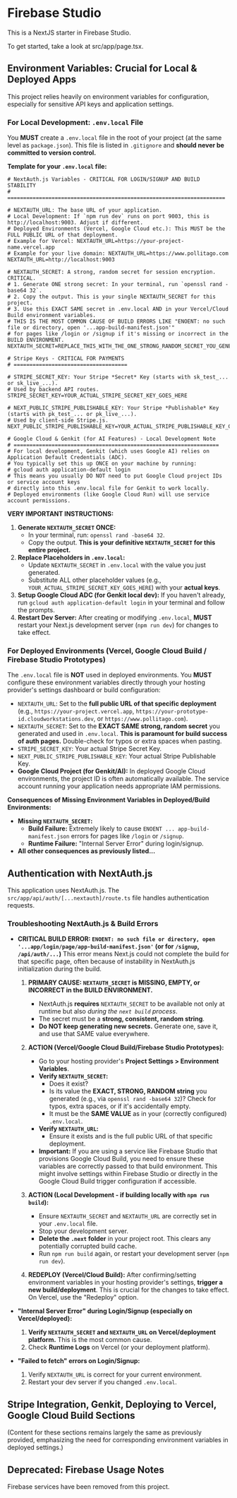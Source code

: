 
# Firebase Studio

This is a NextJS starter in Firebase Studio.

To get started, take a look at src/app/page.tsx.

## Environment Variables: Crucial for Local & Deployed Apps

This project relies heavily on environment variables for configuration, especially for sensitive API keys and application settings.

### For Local Development: `.env.local` File

You **MUST** create a `.env.local` file in the root of your project (at the same level as `package.json`). This file is listed in `.gitignore` and **should never be committed to version control.**

**Template for your `.env.local` file:**
```env
# NextAuth.js Variables - CRITICAL FOR LOGIN/SIGNUP AND BUILD STABILITY
# =====================================================================

# NEXTAUTH_URL: The base URL of your application.
# Local Development: If `npm run dev` runs on port 9003, this is http://localhost:9003. Adjust if different.
# Deployed Environments (Vercel, Google Cloud etc.): This MUST be the FULL PUBLIC URL of that deployment.
# Example for Vercel: NEXTAUTH_URL=https://your-project-name.vercel.app
# Example for your live domain: NEXTAUTH_URL=https://www.pollitago.com
NEXTAUTH_URL=http://localhost:9003

# NEXTAUTH_SECRET: A strong, random secret for session encryption. CRITICAL.
# 1. Generate ONE strong secret: In your terminal, run `openssl rand -base64 32`.
# 2. Copy the output. This is your single NEXTAUTH_SECRET for this project.
# 3. Use this EXACT SAME secret in .env.local AND in your Vercel/Cloud Build environment variables.
# THIS IS THE MOST COMMON CAUSE OF BUILD ERRORS LIKE "ENOENT: no such file or directory, open '...app-build-manifest.json'"
# for pages like /login or /signup if it's missing or incorrect in the BUILD ENVIRONMENT.
NEXTAUTH_SECRET=REPLACE_THIS_WITH_THE_ONE_STRONG_RANDOM_SECRET_YOU_GENERATED

# Stripe Keys - CRITICAL FOR PAYMENTS
# ====================================

# STRIPE_SECRET_KEY: Your Stripe *Secret* Key (starts with sk_test_... or sk_live_...).
# Used by backend API routes.
STRIPE_SECRET_KEY=YOUR_ACTUAL_STRIPE_SECRET_KEY_GOES_HERE

# NEXT_PUBLIC_STRIPE_PUBLISHABLE_KEY: Your Stripe *Publishable* Key (starts with pk_test_... or pk_live_...).
# Used by client-side Stripe.js.
NEXT_PUBLIC_STRIPE_PUBLISHABLE_KEY=YOUR_ACTUAL_STRIPE_PUBLISHABLE_KEY_GOES_HERE

# Google Cloud & Genkit (for AI Features) - Local Development Note
# =================================================================
# For local development, Genkit (which uses Google AI) relies on Application Default Credentials (ADC).
# You typically set this up ONCE on your machine by running:
# gcloud auth application-default login
# This means you usually DO NOT need to put Google Cloud project IDs or service account keys
# directly into this .env.local file for Genkit to work locally.
# Deployed environments (like Google Cloud Run) will use service account permissions.
```

**VERY IMPORTANT INSTRUCTIONS:**

1.  **Generate `NEXTAUTH_SECRET` ONCE:**
    *   In your terminal, run: `openssl rand -base64 32`.
    *   Copy the output. **This is your definitive `NEXTAUTH_SECRET` for this entire project.**
2.  **Replace Placeholders in `.env.local`:**
    *   Update `NEXTAUTH_SECRET` in `.env.local` with the value you just generated.
    *   Substitute ALL other placeholder values (e.g., `YOUR_ACTUAL_STRIPE_SECRET_KEY_GOES_HERE`) with your **actual keys**.
3.  **Setup Google Cloud ADC (for Genkit local dev):** If you haven't already, run `gcloud auth application-default login` in your terminal and follow the prompts.
4.  **Restart Dev Server:** After creating or modifying `.env.local`, **MUST** restart your Next.js development server (`npm run dev`) for changes to take effect.

### For Deployed Environments (Vercel, Google Cloud Build / Firebase Studio Prototypes)

The `.env.local` file is **NOT** used in deployed environments. You **MUST** configure these environment variables directly through your hosting provider's settings dashboard or build configuration:

*   `NEXTAUTH_URL`: Set to the **full public URL of that specific deployment** (e.g., `https://your-project.vercel.app`, `https://your-prototype-id.cloudworkstations.dev`, or `https://www.pollitago.com`).
*   `NEXTAUTH_SECRET`: Set to the **EXACT SAME strong, random secret** you generated and used in `.env.local`. **This is paramount for build success of auth pages.** Double-check for typos or extra spaces when pasting.
*   `STRIPE_SECRET_KEY`: Your actual Stripe Secret Key.
*   `NEXT_PUBLIC_STRIPE_PUBLISHABLE_KEY`: Your actual Stripe Publishable Key.
*   **Google Cloud Project (for Genkit/AI):** In deployed Google Cloud environments, the project ID is often automatically available. The service account running your application needs appropriate IAM permissions.

**Consequences of Missing Environment Variables in Deployed/Build Environments:**

*   **Missing `NEXTAUTH_SECRET`:**
    *   **Build Failure:** Extremely likely to cause `ENOENT ... app-build-manifest.json` errors for pages like `/login` or `/signup`.
    *   **Runtime Failure:** "Internal Server Error" during login/signup.
*   **All other consequences as previously listed...**

## Authentication with NextAuth.js

This application uses NextAuth.js. The `src/app/api/auth/[...nextauth]/route.ts` file handles authentication requests.

### Troubleshooting NextAuth.js & Build Errors

*   **CRITICAL BUILD ERROR: `ENOENT: no such file or directory, open '...app/login/page/app-build-manifest.json'` (or for `/signup`, `/api/auth/...`)**
    This error means Next.js could not complete the build for that specific page, often because of instability in NextAuth.js initialization during the build.

    1.  **PRIMARY CAUSE: `NEXTAUTH_SECRET` is MISSING, EMPTY, or INCORRECT in the BUILD ENVIRONMENT.**
        *   NextAuth.js **requires** `NEXTAUTH_SECRET` to be available not only at runtime but also *during the `next build` process*.
        *   The secret must be a **strong, consistent, random string**.
        *   **Do NOT keep generating new secrets.** Generate one, save it, and use that SAME value everywhere.

    2.  **ACTION (Vercel/Google Cloud Build/Firebase Studio Prototypes):**
        *   Go to your hosting provider's **Project Settings > Environment Variables**.
        *   **Verify `NEXTAUTH_SECRET`:**
            *   Does it exist?
            *   Is its value the **EXACT, STRONG, RANDOM string** you generated (e.g., via `openssl rand -base64 32`)? Check for typos, extra spaces, or if it's accidentally empty.
            *   It must be the **SAME VALUE** as in your (correctly configured) `.env.local`.
        *   **Verify `NEXTAUTH_URL`:**
            *   Ensure it exists and is the full public URL of that specific deployment.
        *   **Important:** If you are using a service like Firebase Studio that provisions Google Cloud Build, you need to ensure these variables are correctly passed to that build environment. This might involve settings within Firebase Studio or directly in the Google Cloud Build trigger configuration if accessible.

    3.  **ACTION (Local Development - if building locally with `npm run build`):**
        *   Ensure `NEXTAUTH_SECRET` and `NEXTAUTH_URL` are correctly set in your `.env.local` file.
        *   Stop your development server.
        *   **Delete the `.next` folder** in your project root. This clears any potentially corrupted build cache.
        *   Run `npm run build` again, or restart your development server (`npm run dev`).

    4.  **REDEPLOY (Vercel/Cloud Build):** After confirming/setting environment variables in your hosting provider's settings, **trigger a new build/deployment**. This is crucial for the changes to take effect. On Vercel, use the "Redeploy" option.

*   **"Internal Server Error" during Login/Signup (especially on Vercel/deployed):**
    1.  **Verify `NEXTAUTH_SECRET` and `NEXTAUTH_URL` on Vercel/deployment platform.** This is the most common cause.
    2.  Check **Runtime Logs** on Vercel (or your deployment platform).

*   **"Failed to fetch" errors on Login/Signup:**
    1.  Verify `NEXTAUTH_URL` is correct for your current environment.
    2.  Restart your dev server if you changed `.env.local`.

## Stripe Integration, Genkit, Deploying to Vercel, Google Cloud Build Sections
(Content for these sections remains largely the same as previously provided, emphasizing the need for corresponding environment variables in deployed settings.)

## Deprecated: Firebase Usage Notes
Firebase services have been removed from this project.
